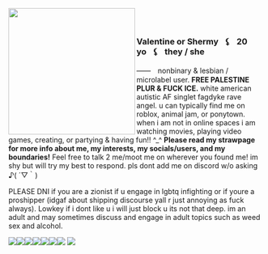 <img src="https://i.postimg.cc/tJXctLNv/image-2025-06-12-234909223-removebg-preview.png" align="left" style="width: 250;"><br></p><h1></h1><h3 align="left">Valentine or Shermy⠀⚸⠀20 yo⠀⚸⠀they / she</h3>  <p>――　nonbinary & lesbian / microlabel user. <b>FREE PALESTINE PLUR & FUCK ICE.</b> white american autistic AF singlet fagdyke rave angel. u can typically find me on roblox, animal jam, or ponytown. when i am not in online spaces i am watching movies, playing video games, creating, or partying & having fun!! ^_^ <b> Please read my strawpage for more info about me, my interests, my socials/users, and my boundaries!</b> Feel free to talk 2 me/moot me on wherever you found me! im shy but will try my best to respond. pls dont add me on discord w/o asking ♪( ´▽｀)</p><p>PLEASE DNI if you are a zionist if u engage in lgbtq infighting or if youre a proshipper (idgaf about shipping discourse yall r just annoying as fuck always). Lowkey if i dont like u i will just block u its not that deep. im an adult and may sometimes discuss and engage in adult topics such as weed sex and alcohol.</p>
 <p align="left"><image src="sonic rainboom.webp"><image src="3ds gif.webp"><image src="wiggly.png"><image src="fight hate.webp"><image src="lps.webp"><image src="kyute.webp"><image src="john2.webp"> <image src="domo heart.png"><h1></h1>
